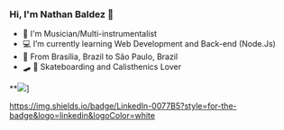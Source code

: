 ### Hi, I'm Nathan Baldez 👋

* :guitar: I'm Musician/Multi-instrumentalist
* :computer: I’m currently learning Web Development and Back-end (Node.Js)
* :house_with_garden: From Brasília, Brazil to São Paulo, Brazil 
* :skateboard: :muscle: Skateboarding and Calisthenics Lover

**[<img src="https://img.shields.io/badge/linkedin-%230077B5.svg?&style=for-the-badge&logo=linkedin&logoColor=white" />](https://www.linkedin.com/in/nathan-baldez-380684197/)]

https://img.shields.io/badge/LinkedIn-0077B5?style=for-the-badge&logo=linkedin&logoColor=white
